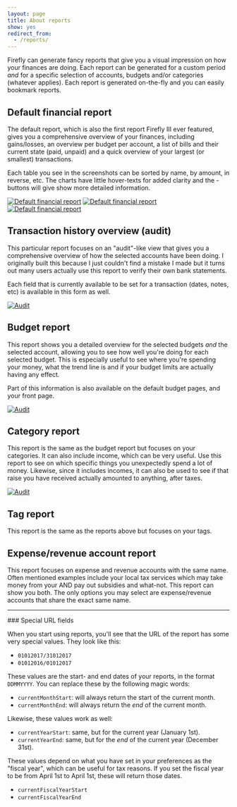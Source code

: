```yaml
---
layout: page
title: About reports
show: yes
redirect_from:
  - /reports/
---
```


Firefly can generate fancy reports that give you a visual impression on how your finances are doing. Each report can be generated for a custom period _and_ for a specific selection of accounts, budgets and/or categories (whatever applies). Each report is generated on-the-fly and you can easily bookmark reports.

## Default financial report

The default report, which is also the first report Firefly III ever featured,
gives you a comprehensive overview of your finances, including gains/losses, an overview per budget per account,
a list of bills and their current state (paid, unpaid) and a quick overview of your largest (or smallest) transactions.

Each table you see in the screenshots can be sorted by name, by amount, in reverse, etc. The charts have little hover-texts
for added clarity and the <i class="fa fa-fw fa-info-circle"></i>-buttons will give show more detailed information.

[![Default financial report](https://i.nder.be/gybbbhnx/300/w)](https://i.nder.be/gybbbhnx) [![Default financial report](https://i.nder.be/cguuk6zs/300/w)](https://i.nder.be/cguuk6zs) [![Default financial report](https://i.nder.be/cpkgynsn/300/w)](https://i.nder.be/cpkgynsn)
## Transaction history overview (audit)

This particular report focuses on an "audit"-like view that gives you a comprehensive overview of how the selected accounts
have been doing. I originally built this because I just couldn't find a mistake I made but it turns out many users actually
use this report to verify their own bank statements.

Each field that is currently available to be set for a transaction (dates, notes, etc) is available in this form as well.

[![Audit](https://i.nder.be/cd8gn0ds/300/w)](https://i.nder.be/cd8gn0ds)

## Budget report

This report shows you a detailed overview for the selected budgets _and_ the selected account, 
allowing you to see how well you're doing for each selected budget. This is especially useful to see where
you're spending your money, what the trend line is and if your budget limits are actually having any effect. 

Part of this information is also available on the default budget pages, and your front page.

[![Audit](https://i.nder.be/hmhwffcq/300/w)](https://i.nder.be/hmhwffcq)

## Category report

This report is the same as the budget report but focuses on your categories. It can also include income, which can be very useful.
Use this report to see on which specific things you unexpectedly spend a lot of money. Likewise, since it includes incomes,
it can also be used to see if that raise you have received actually amounted to anything, after taxes.

[![Audit](https://i.nder.be/h9f93bxv/300/w)](https://i.nder.be/h9f93bxv)

## Tag report
This report is the same as the reports above but focuses on your tags.

## Expense/revenue account report
This report focuses on expense and revenue accounts with the same name. Often mentioned examples include your local tax services which may take money from your AND pay out subsidies and what-not. This report can show you both. The only options you may select are expense/revenue accounts that share the exact same name.


<hr>
### Special URL fields

When you start using reports, you'll see that the URL of the report has some very special values. They look like this:

* `01012017/31012017`
* `01012016/01012017`

These values are the start- and end dates of your reports, in the format `DDMMYYYY`. You can replace these by the following magic words:

* `currentMonthStart`: will always return the start of the current month.
* `currentMonthEnd`: will always return the _end_ of the current month.

Likewise, these values work as well:

* `currentYearStart`: same, but for the current year (January 1st).
* `currentYearEnd`: same, but for the _end_ of the current year (December 31st).

These values depend on what you have set in your preferences as the "fiscal year", which can be useful for tax reasons.
If you set the fiscal year to be from April 1st to April 1st, these will return those dates. 

* `currentFiscalYearStart`
* `currentFiscalYearEnd`
